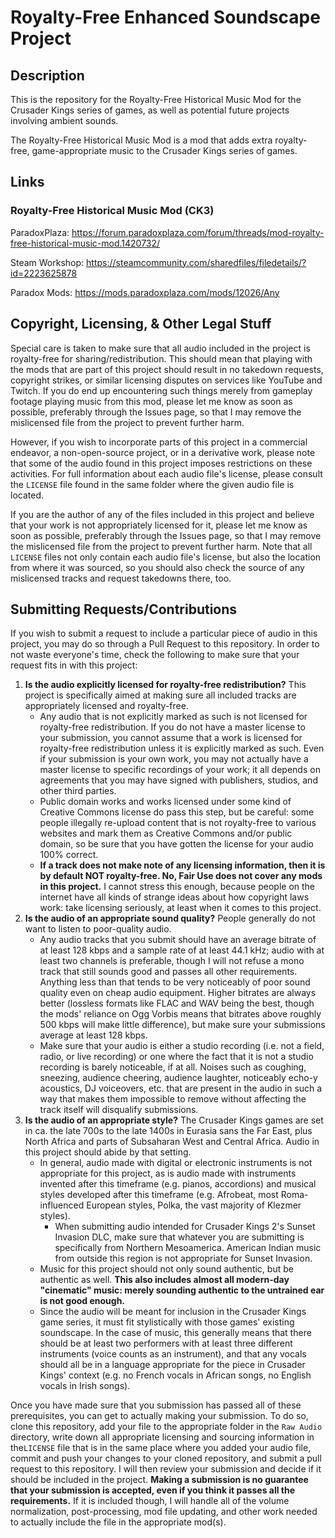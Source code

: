 # Royalty-Free Enhanced Soundscape Project
## Description
This is the repository for the Royalty-Free Historical Music Mod for the Crusader Kings series of games, as well as potential future projects involving ambient sounds.

The Royalty-Free Historical Music Mod is a mod that adds extra royalty-free, game-appropriate music to the Crusader Kings series of games.

## Links

### Royalty-Free Historical Music Mod (CK3)
ParadoxPlaza: https://forum.paradoxplaza.com/forum/threads/mod-royalty-free-historical-music-mod.1420732/

Steam Workshop: https://steamcommunity.com/sharedfiles/filedetails/?id=2223625878

Paradox Mods: https://mods.paradoxplaza.com/mods/12026/Any

## Copyright, Licensing, & Other Legal Stuff

Special care is taken to make sure that all audio included in the project is royalty-free for sharing/redistribution. This should mean that playing with the mods that are part of this project should result in no takedown requests, copyright strikes, or similar licensing disputes on services like YouTube and Twitch. If you do end up encountering such things merely from gameplay footage playing music from this mod, please let me know as soon as possible, preferably through the Issues page, so that I may remove the mislicensed file from the project to prevent further harm.

However, if you wish to incorporate parts of this project in a commercial endeavor, a non-open-source project, or in a derivative work, please note that some of the audio found in this project imposes restrictions on these activities. For full information about each audio file's license, please consult the `LICENSE` file found in the same folder where the given audio file is located.

If you are the author of any of the files included in this project and believe that your work is not appropriately licensed for it, please let me know as soon as possible, preferably through the Issues page, so that I may remove the mislicensed file from the project to prevent further harm. Note that all `LICENSE` files not only contain each audio file's license, but also the location from where it was sourced, so you should also check the source of any mislicensed tracks and request takedowns there, too.

## Submitting Requests/Contributions

If you wish to submit a request to include a particular piece of audio in this project, you may do so through a Pull Request to this repository. In order to not waste everyone's time, check the following to make sure that your request fits in with this project:

1. **Is the audio explicitly licensed for royalty-free redistribution?** This project is specifically aimed at making sure all included tracks are appropriately licensed and royalty-free.
	- Any audio that is not explicitly marked as such is not licensed for royalty-free redistribution. If you do not have a master license to your submission, you cannot assume that a work is licensed for royalty-free redistribution unless it is explicitly marked as such. Even if your submission is your own work, you may not actually have a master license to specific recordings of your work; it all depends on agreements that you may have signed with publishers, studios, and other third parties.
	- Public domain works and works licensed under some kind of Creative Commons license do pass this step, but be careful: some people illegally re-upload content that is not royalty-free to various websites and mark them as Creative Commons and/or public domain, so be sure that you have gotten the license for your audio 100% correct.
	- **If a track does not make note of any licensing information, then it is by default NOT royalty-free. No, Fair Use does not cover any mods in this project.** I cannot stress this enough, because people on the internet have all kinds of strange ideas about how copyright laws work: take licensing seriously, at least when it comes to this project.
2. **Is the audio of an appropriate sound quality?** People generally do not want to listen to poor-quality audio.
	- Any audio tracks that you submit should have an average bitrate of at least 128 kbps and a sample rate of at least 44.1 kHz; audio with at least two channels is preferable, though I will not refuse a mono track that still sounds good and passes all other requirements. Anything less than that tends to be very noticeably of poor sound quality even on cheap audio equipment. Higher bitrates are always better (lossless formats like FLAC and WAV being the best, though the mods' reliance on Ogg Vorbis means that bitrates above roughly 500 kbps will make little difference), but make sure your submissions average at least 128 kbps.
	- Make sure that your audio is either a studio recording (i.e. not a field, radio, or live recording) or one where the fact that it is not a studio recording is barely noticeable, if at all. Noises such as coughing, sneezing, audience cheering, audience laughter, noticeably echo-y acoustics, DJ voiceovers, etc. that are present in the audio in such a way that makes them impossible to remove without affecting the track itself will disqualify submissions.
3. **Is the audio of an appropriate style?** The Crusader Kings games are set in ca. the late 700s to the late 1400s in Eurasia sans the Far East, plus North Africa and parts of Subsaharan West and Central Africa. Audio in this project should abide by that setting.
	- In general, audio made with digital or electronic instruments is not appropriate for this project, as is audio made with instruments invented after this timeframe (e.g. pianos, accordions) and musical styles developed after this timeframe (e.g. Afrobeat, most Roma-influenced European styles, Polka, the vast majority of Klezmer styles).
		- When submitting audio intended for Crusader Kings 2's Sunset Invasion DLC, make sure that whatever you are submitting is specifically from Northern Mesoamerica. American Indian music from outside this region is not appropriate for Sunset Invasion.
	- Music for this project should not only sound authentic, but be authentic as well. **This also includes almost all modern-day "cinematic" music: merely sounding authentic to the untrained ear is not good enough.**
	- Since the audio will be meant for inclusion in the Crusader Kings game series, it must fit stylistically with those games' existing soundscape. In the case of music, this generally means that there should be at least two performers with at least three different instruments (voice counts as an instrument), and that any vocals should all be in a language appropriate for the piece in Crusader Kings' context (e.g. no French vocals in African songs, no English vocals in Irish songs).

Once you have made sure that you submission has passed all of these prerequisites, you can get to actually making your submission. To do so, clone this repository, add your file to the appropriate folder in the `Raw Audio` directory, write down all appropriate licensing and sourcing information in the`LICENSE` file that is in the same place where you added your audio file, commit and push your changes to your cloned repository, and submit a pull request to this repository. I will then review your submission and decide if it should be included in the project. **Making a submission is no guarantee that your submission is accepted, even if you think it passes all the requirements.** If it is included though, I will handle all of the volume normalization, post-processing, mod file updating, and other work needed to actually include the file in the appropriate mod(s).
